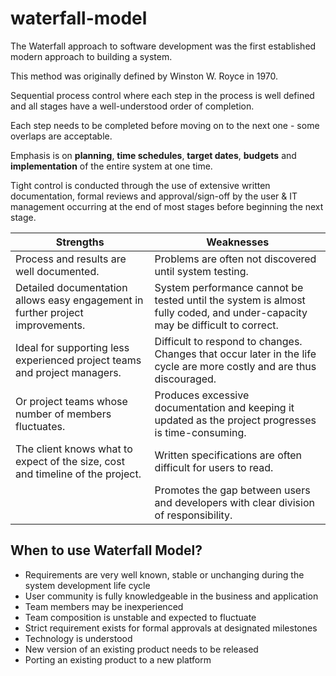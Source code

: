 # waterfall-model

The Waterfall approach to software development was the first established modern approach to building a system.

This method was originally defined by Winston W. Royce in 1970.

Sequential process control where each step in the process is well defined and all stages have a well-understood order of completion.

Each step needs to be completed before moving on to the next one - some overlaps are acceptable.

Emphasis is on **planning**, **time schedules**, **target dates**, **budgets** and **implementation** of the entire system at one time.

Tight control is conducted through the use of extensive written documentation, formal reviews and approval/sign-off by the user & IT management occurring at the end of most stages before beginning the next stage.

| Strengths                                                                      | Weaknesses                                                                                                                  |
| ------------------------------------------------------------------------------ | --------------------------------------------------------------------------------------------------------------------------- |
| Process and results are well documented.                                       | Problems are often not discovered until system testing.                                                                     |
| Detailed documentation allows easy engagement in further project improvements. | System performance cannot be tested until the system is almost fully coded, and under-capacity may be difficult to correct. |
| Ideal for supporting less experienced project teams and project managers.      | Difficult to respond to changes. Changes that occur later in the life cycle are more costly and are thus discouraged.       |
| Or project teams whose number of members fluctuates.                           | Produces excessive documentation and keeping it updated as the project progresses is time-consuming.                        |
| The client knows what to expect of the size, cost and timeline of the project. | Written specifications are often difficult for users to read.                                                               |
|                                                                                | Promotes the gap between users and developers with clear division of responsibility.                                        |

## When to use Waterfall Model?

- Requirements are very well known, stable or unchanging during the system development life cycle
- User community is fully knowledgeable in the business and application
- Team members may be inexperienced
- Team composition is unstable and expected to fluctuate
- Strict requirement exists for formal approvals at designated milestones
- Technology is understood
- New version of an existing product needs to be released
- Porting an existing product to a new platform
